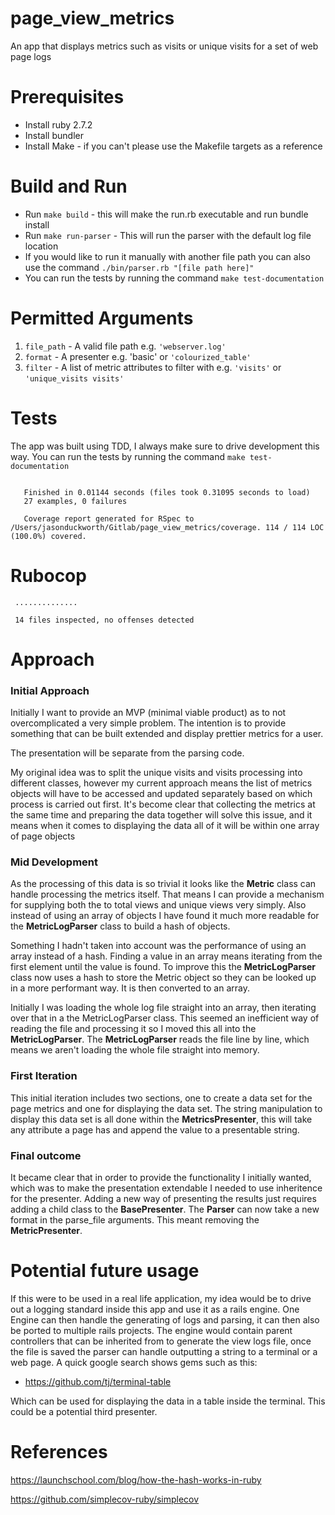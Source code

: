 # page_view_metrics

An app that displays metrics such as visits or unique visits for a set of web page logs

# Prerequisites
* Install ruby 2.7.2
* Install bundler
* Install Make - if you can't please use the Makefile targets as a reference

# Build and Run
* Run `make build` - this will make the run.rb executable and run bundle install
* Run `make run-parser` - This will run the parser with the default log file location
* If you would like to run it manually with another file path you can also use the command `./bin/parser.rb "[file path here]"`
* You can run the tests by running the command `make test-documentation`

# Permitted Arguments
1. `file_path` - A valid file path e.g. `'webserver.log'`
2. `format` - A presenter e.g. 'basic' or `'colourized_table'`
3. `filter` - A list of metric attributes to filter with e.g. `'visits'` or `'unique_visits visits'`

# Tests
The app was built using TDD, I always make sure to drive development this way.
You can run the tests by running the command `make test-documentation`
```...........................
   
   Finished in 0.01144 seconds (files took 0.31095 seconds to load)
   27 examples, 0 failures
   
   Coverage report generated for RSpec to /Users/jasonduckworth/Gitlab/page_view_metrics/coverage. 114 / 114 LOC (100.0%) covered.
```

# Rubocop
```Inspecting 14 files
 ..............
 
 14 files inspected, no offenses detected
```

# Approach 
### Initial Approach 

Initially I want to provide an MVP (minimal viable product) as to not overcomplicated a very simple problem. 
The intention is to provide something that can be built extended and display prettier metrics for a user.

The presentation will be separate from the parsing code.

My original idea was to split the unique visits and visits processing into different classes, however my current approach
means the list of metrics objects will have to be accessed and updated separately based on which process is carried out first.
It's become clear that collecting the metrics at the same time and preparing the data together will solve this issue, 
and it means when it comes to displaying the data all of it will be within one array of page objects

### Mid Development
As the processing of this data is so trivial it looks like the **Metric** class can handle processing the metrics itself. 
That means I can provide a mechanism for supplying both the to total views and unique views very simply. Also instead of 
using an array of objects I have found it much more readable for the **MetricLogParser** class to build a hash of objects.

Something I hadn't taken into account was the performance of using an array instead of a hash. Finding a value in an array
means iterating from the first element until the value is found. To improve this the **MetricLogParser** class now uses a hash
to store the Metric object so they can be looked up in a more performant way. It is then converted to an array.

Initially I was loading the whole log file straight into an array, then iterating over that in a the MetricLogParser class. This 
seemed an inefficient way of reading the file and processing it so I moved this all into the **MetricLogParser**.
The **MetricLogParser** reads the file line by line, which means we aren't loading the whole file straight into memory.

### First Iteration
This initial iteration includes two sections, one to create a data set for the page metrics and one for displaying the data set.
The string manipulation to display this data set is all done within the **MetricsPresenter**, this will take any attribute a
page has and append the value to a presentable string. 

### Final outcome
It became clear that in order to provide the functionality I initially wanted, which was to make the presentation
extendable I needed to use inheritence for the presenter. Adding a new way of presenting the results just requires
adding a child class to the **BasePresenter**. The **Parser** can now take a new format in the parse_file arguments.
This meant removing the **MetricPresenter**.

# Potential future usage
If this were to be used in a real life application, my idea would be to drive out a logging standard inside this app
and use it as a rails engine. One Engine can then handle the generating of logs and parsing, it can then also be ported to
multiple rails projects. The engine would contain parent controllers that can be inherited from to generate the view logs file,
once the file is saved the parser can handle outputting a string to a terminal or a web page. A quick google search shows
gems such as this: 
* https://github.com/tj/terminal-table

Which can be used for displaying the data in a table inside the terminal. This could be a potential third presenter.

# References

https://launchschool.com/blog/how-the-hash-works-in-ruby

https://github.com/simplecov-ruby/simplecov

